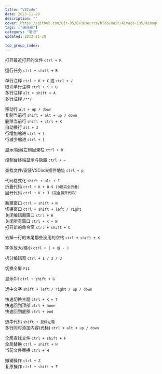 ```yaml
---
title: "VSCode"
date: 2023-11-29
description: ""
cover: https://github.com/Gjt-9520/Resource/blob/main/Aimage-135/Aimage102.jpg?raw=true
tags: ["编译器"]
category: "笔记"
updated: 2023-11-30
 
top_group_index: 
---
```


打开最近打开的文件 `ctrl + R`   

运行任务 `ctrl + shift + B`

单行注释 `ctrl + K + C` 或 `ctrl + /`   
取消单行注释 `ctrl + K + U`     
多行注释 `alt + shift + A`   
多行注释 `/**/`   

移动行 `alt + up / down`    
复制当前行 `shift + alt + up / down`  
删除当前行 `shift + ctrl + K`   
自动换行 `alt + Z`  
行增加缩进 `ctrl + [`   
行减少缩进 `ctrl + ]`   

显示/隐藏左侧目录栏 `ctrl + B`  

控制台终端显示与隐藏 `ctrl + ~`  

查找文件/安装VSCode插件地址 `ctrl + p`  

代码格式化 `shift + alt + F`  
折叠代码 `ctrl + K + 0-9 (0是完全折叠)`   
展开代码 `ctrl + K + J (完全展开代码)`  

新建窗口 `ctrl + shift + N`  
切换窗口 `ctrl + shift + left / right`  
关闭编辑器窗口 `ctrl + W`   
关闭所有窗口 `ctrl + K + W`   
打开新的命令窗 `ctrl + shift + C`  

去掉一行的末尾那些没用的空格 `ctrl + shift + X`  

字体放大/缩小 `ctrl + ( + 或 - )`  

拆分编辑器 `ctrl + 1 / 2 / 3`

切换全屏 `F11`

显示Git `ctrl + shift + G`

选中文字 `shift + left / right / up / down`

快速切换主题 `ctrl + K + T`  
快速回到顶部 `ctrl + home`   
快速回到底部 `ctrl + end`   

选中代码 `shift + 鼠标左键`  
多行同时添加内容(光标) `ctrl + alt + up / down`  

全局查找文件 `ctrl + shift + F`  
全局替换 `ctrl + shift + H`    
当前文件替换 `ctrl + H`  

撤销操作 `ctrl + Z`   
复原操作 `ctrl + shift + Z`   